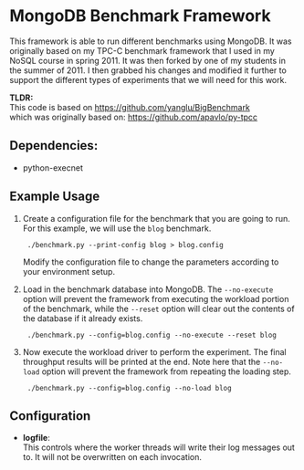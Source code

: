 # MongoDB Benchmark Framework

This framework is able to run different benchmarks using MongoDB. It was originally based 
on my TPC-C benchmark framework that I used in my NoSQL course in spring 2011. It was then
forked by one of my students in the summer of 2011. I then grabbed his changes and modified
it further to support the different types of experiments that we will need for this work.

**TLDR:**   
This code is based on https://github.com/yanglu/BigBenchmark   
which was originally based on: https://github.com/apavlo/py-tpcc


## Dependencies:
+ python-execnet

## Example Usage

1. Create a configuration file for the benchmark that you are going to run.
   For this example, we will use the `blog` benchmark.
   
        ./benchmark.py --print-config blog > blog.config

   Modify the configuration file to change the parameters according to your environment setup.
   
2. Load in the benchmark database into MongoDB. The `--no-execute` option will prevent
   the framework from executing the workload portion of the benchmark, while the `--reset` option
   will clear out the contents of the database if it already exists.

        ./benchmark.py --config=blog.config --no-execute --reset blog
        
3. Now execute the workload driver to perform the experiment. The final throughput results 
   will be printed at the end. Note here that the `--no-load` option will prevent the framework
   from repeating the loading step.
   
        ./benchmark.py --config=blog.config --no-load blog
   
        
## Configuration

+ **logfile**:  
  This controls where the worker threads will write their log messages out to.
  It will not be overwritten on each invocation.